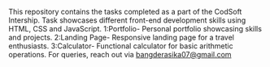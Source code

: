 This repository contains the tasks completed as a part of the CodSoft Intership. Task showcases different front-end development skills using HTML, CSS and JavaScript.
1:Portfolio- Personal portfolio showcasing skills and projects.
2:Landing Page- Responsive landing page for a travel enthusiasts.
3:Calculator- Functional calculator for basic arithmetic operations.
For queries, reach out via bangderasika07@gmail.com
